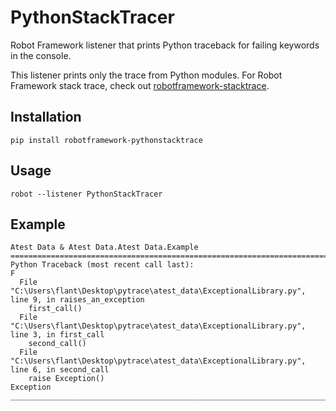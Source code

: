 # PythonStackTracer

Robot Framework listener that prints Python traceback for failing keywords in
the console.

This listener prints only the trace from Python modules. For Robot Framework stack trace, check out [robotframework-stacktrace](https://github.com/MarketSquare/robotframework-stacktrace).

## Installation

```shell
pip install robotframework-pythonstacktrace
```

## Usage

```shell
robot --listener PythonStackTracer
```

## Example

```shell
Atest Data & Atest Data.Atest Data.Example
==============================================================================
Python Traceback (most recent call last):                             F
  File "C:\Users\flant\Desktop\pytrace\atest_data\ExceptionalLibrary.py", line 9, in raises_an_exception
    first_call()
  File "C:\Users\flant\Desktop\pytrace\atest_data\ExceptionalLibrary.py", line 3, in first_call
    second_call()
  File "C:\Users\flant\Desktop\pytrace\atest_data\ExceptionalLibrary.py", line 6, in second_call
    raise Exception()
Exception
______________________________________________________________________________
```

